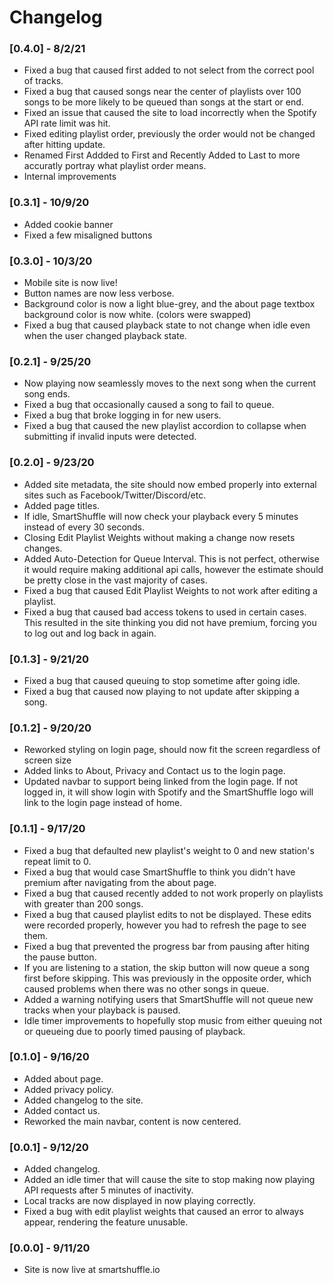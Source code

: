 # Changelog

### [0.4.0] - 8/2/21
- Fixed a bug that caused first added to not select from the correct pool of tracks.
- Fixed a bug that caused songs near the center of playlists over 100 songs to be more likely to be queued than songs at the start or end.
- Fixed an issue that caused the site to load incorrectly when the Spotify API rate limit was hit.
- Fixed editing playlist order, previously the order would not be changed after hitting update.
- Renamed First Addded to First and Recently Added to Last to more accuratly portray what playlist order means.
- Internal improvements

### [0.3.1] - 10/9/20
- Added cookie banner
- Fixed a few misaligned buttons

### [0.3.0] - 10/3/20
- Mobile site is now live!
- Button names are now less verbose.
- Background color is now a light blue-grey, and the about page textbox background color is now white. (colors were swapped)
- Fixed a bug that caused playback state to not change when idle even when the user changed playback state. 

### [0.2.1] - 9/25/20
- Now playing now seamlessly moves to the next song when the current song ends.
- Fixed a bug that occasionally caused a song to fail to queue.
- Fixed a bug that broke logging in for new users.
- Fixed a bug that caused the new playlist accordion to collapse when submitting if invalid inputs were detected.

### [0.2.0] - 9/23/20
- Added site metadata, the site should now embed properly into external sites such as Facebook/Twitter/Discord/etc.
- Added page titles.
- If idle, SmartShuffle will now check your playback every 5 minutes instead of every 30 seconds. 
- Closing Edit Playlist Weights without making a change now resets changes.
- Added Auto-Detection for Queue Interval. This is not perfect, otherwise it would require making additional api calls, however the estimate should be pretty close in the vast majority of cases.
- Fixed a bug that caused Edit Playlist Weights to not work after editing a playlist.
- Fixed a bug that caused bad access tokens to used in certain cases. This resulted in the site thinking you did not have premium, forcing you to log out and log back in again.

### [0.1.3] - 9/21/20
- Fixed a bug that caused queuing to stop sometime after going idle.
- Fixed a bug that caused now playing to not update after skipping a song.

### [0.1.2] - 9/20/20 
- Reworked styling on login page, should now fit the screen regardless of screen size
- Added links to About, Privacy and Contact us to the login page.
- Updated navbar to support being linked from the login page. If not logged in, it will show login with Spotify and the SmartShuffle logo will link to the login page instead of home.

### [0.1.1] - 9/17/20
- Fixed a bug that defaulted new playlist's weight to 0 and new station's repeat limit to 0.
- Fixed a bug that would case SmartShuffle to think you didn't have premium after navigating from the about page.
- Fixed a bug that caused recently added to not work properly on playlists with greater than 200 songs.
- Fixed a bug that caused playlist edits to not be displayed. These edits were recorded properly, however you had to refresh the page to see them.
- Fixed a bug that prevented the progress bar from pausing after hiting the pause button. 
- If you are listening to a station, the skip button will now queue a song first before skipping. This was previously in the opposite order, which caused problems when there was no other songs in queue.
- Added a warning notifying users that SmartShuffle will not queue new tracks when your playback is paused.
- Idle timer improvements to hopefully stop music from either queuing not or queueing due to poorly timed pausing of playback.

### [0.1.0] - 9/16/20
- Added about page.
- Added privacy policy.
- Added changelog to the site.
- Added contact us.
- Reworked the main navbar, content is now centered.

### [0.0.1] - 9/12/20

- Added changelog.
- Added an idle timer that will cause the site to stop making now playing API requests after 5 minutes of inactivity.
- Local tracks are now displayed in now playing correctly.
- Fixed a bug with edit playlist weights that caused an error to always appear, rendering the feature unusable.

### [0.0.0] - 9/11/20

- Site is now live at smartshuffle.io
